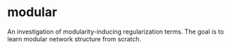 # modular
An investigation of modularity-inducing regularization terms. The goal is to learn modular network structure from scratch.
